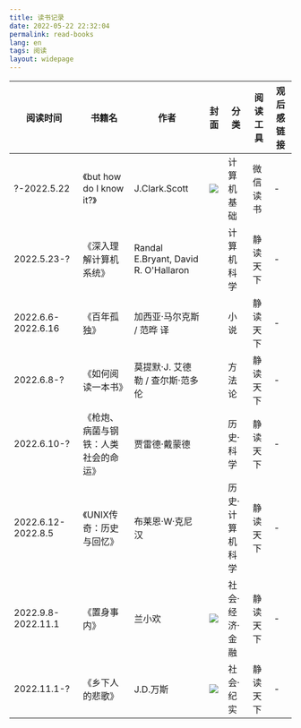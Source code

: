 ```yaml
---
title: 读书记录
date: 2022-05-22 22:32:04
permalink: read-books
lang: en
tags: 阅读
layout: widepage
---
```

|阅读时间|书籍名|作者|封面|分类|阅读工具|观后感链接|
|-|-|-|-|-|-|-|
|?-2022.5.22|《but how do I know it?》|J.Clark.Scott|![](/read-books/cover/buthow.png)|计算机基础|微信读书|-|
|2022.5.23-?|《深入理解计算机系统》|Randal E.Bryant, David R. O'Hallaron||计算机科学|静读天下|-|
|2022.6.6-2022.6.16|《百年孤独》|加西亚·马尔克斯 / 范晔 译||小说|静读天下|-|
|2022.6.8-?|《如何阅读一本书》|莫提默·J. 艾德勒 / 查尔斯·范多伦||方法论|静读天下|-|
|2022.6.10-?|《枪炮、病菌与钢铁：人类社会的命运》|贾雷德·戴蒙德||历史·科学|静读天下|-|
|2022.6.12-2022.8.5|《UNIX传奇：历史与回忆》|布莱恩·W·克尼汉||历史·计算机科学|静读天下|-|
|2022.9.8-2022.11.1|《置身事内》|兰小欢|![](/read-books/cover/7.jpeg)|社会·经济·金融|静读天下|-|
|2022.11.1-?|《乡下人的悲歌》|J.D.万斯|![](/read-books/cover/8.jpeg)|社会·纪实|静读天下|-|